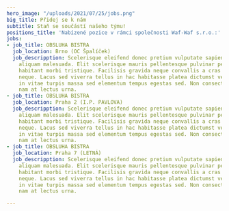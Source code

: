 ```yaml
---
hero_image: "/uploads/2021/07/25/jobs.png"
big_title: Přidej se k nám
subtitle: Staň se součástí našeho týmu!
positions_title: 'Nabízené pozice v rámci společnosti Waf-Waf s.r.o.:'
jobs:
- job_title: OBSLUHA BISTRA
  job_location: Brno (OC Špalíček)
  job_descripption: Scelerisque eleifend donec pretium vulputate sapien nec sagittis
    aliquam malesuada. Elit scelerisque mauris pellentesque pulvinar pellentesque
    habitant morbi tristique. Facilisis gravida neque convallis a cras semper auctor
    neque. Lacus sed viverra tellus in hac habitasse platea dictumst vestibulum. Leo
    in vitae turpis massa sed elementum tempus egestas sed. Non consectetur a erat
    nam at lectus urna.
- job_title: OBSLUHA BISTRA
  job_location: Praha 2 (I.P. PAVLOVA)
  job_descripption: Scelerisque eleifend donec pretium vulputate sapien nec sagittis
    aliquam malesuada. Elit scelerisque mauris pellentesque pulvinar pellentesque
    habitant morbi tristique. Facilisis gravida neque convallis a cras semper auctor
    neque. Lacus sed viverra tellus in hac habitasse platea dictumst vestibulum. Leo
    in vitae turpis massa sed elementum tempus egestas sed. Non consectetur a erat
    nam at lectus urna.
- job_title: OBSLUHA BISTRA
  job_location: Praha 7 (LETNÁ)
  job_descripption: Scelerisque eleifend donec pretium vulputate sapien nec sagittis
    aliquam malesuada. Elit scelerisque mauris pellentesque pulvinar pellentesque
    habitant morbi tristique. Facilisis gravida neque convallis a cras semper auctor
    neque. Lacus sed viverra tellus in hac habitasse platea dictumst vestibulum. Leo
    in vitae turpis massa sed elementum tempus egestas sed. Non consectetur a erat
    nam at lectus urna.

---
```


